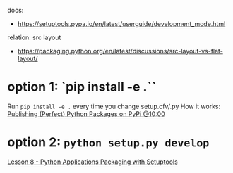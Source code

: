 docs:
- https://setuptools.pypa.io/en/latest/userguide/development_mode.html

relation: src layout
- https://packaging.python.org/en/latest/discussions/src-layout-vs-flat-layout/


# option 1: `pip install -e .``
Run `pip install -e .` every time you change setup.cfv/.py
How it works:
[Publishing (Perfect) Python Packages on PyPi @10:00](https://youtu.be/GIF3LaRqgXo?t=600)

# option 2: `python setup.py develop`
[Lesson 8 - Python Applications Packaging with Setuptools](https://www.youtube.com/watch?v=wCGsLqHOT2I&t=240s)

